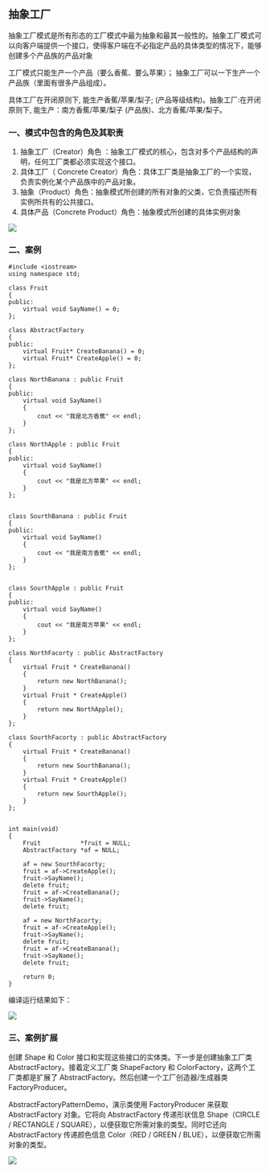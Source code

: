 ## 抽象工厂 ##

抽象工厂模式是所有形态的工厂模式中最为抽象和最其一般性的。抽象工厂模式可以向客户端提供一个接口，使得客户端在不必指定产品的具体类型的情况下，能够创建多个产品族的产品对象

工厂模式只能生产一个产品（要么香蕉、要么苹果）；
抽象工厂可以一下生产一个产品族（里面有很多产品组成）。

具体工厂在开闭原则下,	能生产香蕉/苹果/梨子;  (产品等级结构)。抽象工厂:在开闭原则下,	能生产：南方香蕉/苹果/梨子 (产品族)、北方香蕉/苹果/梨子。

### 一、模式中包含的角色及其职责 ###

1. 抽象工厂（Creator）角色 ：抽象工厂模式的核心，包含对多个产品结构的声明，任何工厂类都必须实现这个接口。
2. 具体工厂（ Concrete  Creator）角色：具体工厂类是抽象工厂的一个实现，负责实例化某个产品族中的产品对象。
3. 抽象（Product）角色：抽象模式所创建的所有对象的父类，它负责描述所有实例所共有的公共接口。
4. 具体产品（Concrete Product）角色：抽象模式所创建的具体实例对象

![](https://i.imgur.com/KAY72eg.png)


### 二、案例 ###


	#include <iostream>
	using namespace std;
	
	class Fruit
	{
	public:
		virtual void SayName() = 0;
	};
	
	class AbstractFactory
	{
	public:
		virtual Fruit* CreateBanana() = 0;
		virtual Fruit* CreateApple() = 0;
	};
	
	class NorthBanana : public Fruit
	{
	public:
		virtual void SayName()
		{
			cout << "我是北方香蕉" << endl;
		}
	};
	
	class NorthApple : public Fruit
	{
	public:
		virtual void SayName()
		{
			cout << "我是北方苹果" << endl;
		}
	};
	
	
	class SourthBanana : public Fruit
	{
	public:
		virtual void SayName()
		{
			cout << "我是南方香蕉" << endl;
		}
	};
	
	
	class SourthApple : public Fruit
	{
	public:
		virtual void SayName()
		{
			cout << "我是南方苹果" << endl;
		}
	};
	
	class NorthFacorty : public AbstractFactory
	{
		virtual Fruit * CreateBanana()
		{
			return new NorthBanana();
		}
		virtual Fruit * CreateApple()
		{
			return new NorthApple();
		}
	};
	
	class SourthFacorty : public AbstractFactory
	{
		virtual Fruit * CreateBanana()
		{
			return new SourthBanana();
		}
		virtual Fruit * CreateApple()
		{
			return new SourthApple();
		}
	};
	
	
	int main(void)
	{
		Fruit			*fruit = NULL;
		AbstractFactory *af = NULL;
	
		af = new SourthFacorty;
		fruit = af->CreateApple();
		fruit->SayName();
		delete fruit;
		fruit = af->CreateBanana();
		fruit->SayName();
		delete fruit;
	
		af = new NorthFacorty;
		fruit = af->CreateApple();
		fruit->SayName();
		delete fruit;
		fruit = af->CreateBanana();
		fruit->SayName();
		delete fruit;
	
		return 0;
	}

编译运行结果如下：

![](https://i.imgur.com/37W29C6.png)


### 三、案例扩展 ###

创建 Shape 和 Color 接口和实现这些接口的实体类。下一步是创建抽象工厂类 AbstractFactory。接着定义工厂类 ShapeFactory 和 ColorFactory，这两个工厂类都是扩展了 AbstractFactory。然后创建一个工厂创造器/生成器类 FactoryProducer。

AbstractFactoryPatternDemo，演示类使用 FactoryProducer 来获取 AbstractFactory 对象。它将向 AbstractFactory 传递形状信息 Shape（CIRCLE / RECTANGLE / SQUARE），以便获取它所需对象的类型。同时它还向 AbstractFactory 传递颜色信息 Color（RED / GREEN / BLUE），以便获取它所需对象的类型。

![](https://i.imgur.com/ebEU4T7.jpg)



